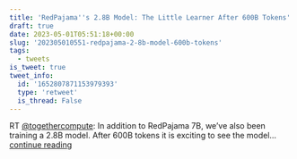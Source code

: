 ```yaml
---
title: 'RedPajama''s 2.8B Model: The Little Learner After 600B Tokens'
draft: true
date: 2023-05-01T05:51:18+00:00
slug: '202305010551-redpajama-2-8b-model-600b-tokens'
tags:
  - tweets
is_tweet: true
tweet_info:
  id: '1652807871153979393'
  type: 'retweet'
  is_thread: False
---
```




RT [@togethercompute](https://x.com/togethercompute): In addition to RedPajama 7B, we’ve also been training a 2.8B model. After 600B tokens it is exciting to see the model… [continue reading](https://x.com/sytelus/status/1652807871153979393)
